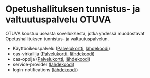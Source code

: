# Opetushallituksen tunnistus- ja valtuutuspalvelu OTUVA

OTUVA koostuu useasta sovelluksesta, jotka yhdessä muodostavat Opetushallituksen tunnistus- ja valtuutuspalvelun.

- Käyttöoikeuspalvelu ([Palvelukortti](https://wiki.eduuni.fi/display/OPHPALV/Kayttooikeuspalvelun+palvelukortti), [lähdekoodi](kayttooikeus-service))
- cas-virkailija ([Palvelukortti](https://wiki.eduuni.fi/display/OPHPALV/Autentikaatiopalvelu+CAS), [lähdekoodi](cas-virkailija))
- cas-oppija ([Palvelukortti](https://wiki.eduuni.fi/display/ophpolku/CAS-oppija), [lähdekoodi](https://github.com/Opetushallitus/cas-oppija))
- service-provider ([lähdekoodi](https://github.com/Opetushallitus/service-provider))
- login-notifications ([lähdekoodi](https://github.com/Opetushallitus/login-notifications))